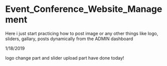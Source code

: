 # Event_Conference_Website_Management
Here i just start practicing how to post image or any other things like logo, sliders, gallary, posts dynamically from the ADMIN dashboard


1/18/2019

logo change part and slider upload part have done today!
